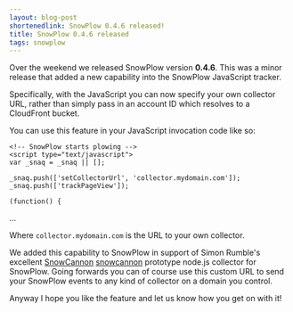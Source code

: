 ```yaml
---
layout: blog-post
shortenedlink: SnowPlow 0.4.6 released!
title: SnowPlow 0.4.6 released
tags: snowplow
---
```


Over the weekend we released SnowPlow version **0.4.6**. This was a minor release that added a new capability into the SnowPlow JavaScript tracker.

Specifically, with the JavaScript you can now specify your own collector URL, rather than simply pass in an account ID which resolves to a CloudFront bucket.

You can use this feature in your JavaScript invocation code like so:

	<!-- SnowPlow starts plowing -->
    <script type="text/javascript">
	var _snaq = _snaq || [];

    _snaq.push(['setCollectorUrl', 'collector.mydomain.com']);
    _snaq.push(['trackPageView']);

    (function() {
   ...

Where `collector.mydomain.com` is the URL to your own collector.

We added this capability to SnowPlow in support of Simon Rumble's excellent [SnowCannon] [snowcannon] prototype node.js collector for SnowPlow. Going forwards you can of course use this custom URL to send your SnowPlow events to any kind of collector on a domain you control.

Anyway I hope you like the feature and let us know how you get on with it!

[snowcannon]: https://github.com/shermozle/SnowCannon